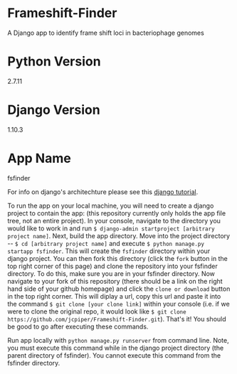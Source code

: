 # Frameshift-Finder
A Django app to identify frame shift loci in bacteriophage genomes

# Python Version #
2.7.11

# Django Version #
1.10.3

# App Name #
fsfinder

For info on django's architechture please see this [django tutorial](https://docs.djangoproject.com/en/1.10/intro/tutorial01/).

To run the app on your local machine, you will need to create a django project to contain the app: (this repository currently only holds the app file tree, not an entire project). In your console, navigate to the directory you would like to work in and run `$ django-admin startproject [arbitrary project name]`. Next, build the app directory. Move into the project directory -- `$ cd [arbitrary project name]` and execute `$ python manage.py startapp fsfinder`. This will create the `fsfinder` directory within your django project. You can then fork this directory (click the `fork` button in the top right corner of this page) and clone the repository into your fsfinder directory. To do this, make sure you are in your fsfinder directory. Now navigate to your fork of this repository (there should be a link on the right hand side of your github homepage) and click the `clone or download` button in the top right corner. This will diplay a url, copy this url and paste it into the command `$ git clone [your clone link]` within your console (i.e. if we were to clone the original repo, it would look like `$ git clone https://github.com/jcpiper/Frameshift-Finder.git`). That's it! You should be good to go after executing these commands. 

Run app locally with `python manage.py runserver` from command line. Note, you must execute this command while in the django project directory (the parent directory of fsfinder). You cannot execute this command from the fsfinder directory.
